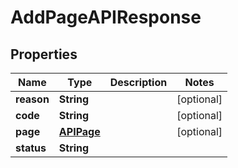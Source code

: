 

# AddPageAPIResponse


## Properties

| Name | Type | Description | Notes |
|------------ | ------------- | ------------- | -------------|
|**reason** | **String** |  |  [optional] |
|**code** | **String** |  |  [optional] |
|**page** | [**APIPage**](APIPage.md) |  |  [optional] |
|**status** | **String** |  |  |



